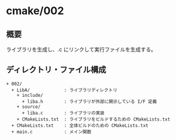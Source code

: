 # cmake/002

## 概要

ライブラリを生成し、.c にリンクして実行ファイルを生成する。

## ディレクトリ・ファイル構成

```text
+ 002/
  + LibA/             : ライブラリディレクトリ
    + include/
      + liba.h        : ライブラリが外部に開示している I/F 定義
    + source/
      + liba.c        : ライブラリの実装
    + CMakeLists.txt  : ライブラリをビルドするための CMakeLists.txt
  + CMakeLists.txt    : 全体ビルドのための CMakeLists.txt
  + main.c            : メイン関数
```
